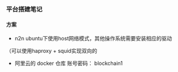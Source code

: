 ### 平台搭建笔记



#### 方案

- n2n
ubuntu下使用host网络模式，其他操作系统需要安装相应的驱动

（可以使用haproxy + squid实现双向的

- 阿里云的 docker 仓库  账号密码： blockchain1


